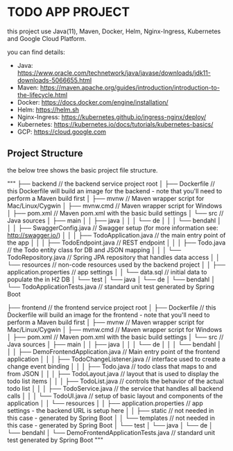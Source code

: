 # TODO APP PROJECT

this project use Java(11), Maven, Docker, Helm, Nginx-Ingress, Kubernetes and Google Cloud Platform. 

you can find details:

* Java: https://www.oracle.com/technetwork/java/javase/downloads/jdk11-downloads-5066655.html
* Maven: https://maven.apache.org/guides/introduction/introduction-to-the-lifecycle.html
* Docker: https://docs.docker.com/engine/installation/
* Helm: https://helm.sh
* Nginx-Ingress: https://kubernetes.github.io/ingress-nginx/deploy/
* Kubernetes: https://kubernetes.io/docs/tutorials/kubernetes-basics/
* GCP: https://cloud.google.com

## Project Structure

the below tree shows the basic project file structure.

"""
├── backend                                                     // the backend service project root
│   ├── Dockerfile                                              // this Dockerfile will build an image for the backend - note that you'll need to perform a Maven build first
│   ├── mvnw                                                    // Maven wrapper script for Mac/Linux/Cygwin
│   ├── mvnw.cmd                                                // Maven wrapper script for Windows
│   ├── pom.xml                                                 // Maven pom.xml with the basic build settings
│   └── src                                                     // Java sources
│       ├── main
│       │   ├── java
│       │   │   └── de
│       │   │       └── bendahl
│       │   │           ├── SwaggerConfig.java                  // Swagger setup (for more information see: http://swagger.io/)
│       │   │           ├── TodoApplication.java                // the main entry point of the app
│       │   │           ├── TodoEndpoint.java                   // REST endpoint
│       │   │           ├── Todo.java                           // the Todo entity class for DB and JSON mapping
│       │   │           └── TodoRepository.java                 // Spring JPA repository that handles data access
│       │   └── resources                                       // non-code resources used by the backend project
│       │       ├── application.properties                      // app settings
│       │       └── data.sql                                    // initial data to populate the in H2 DB
│       └── test
│           └── java
│               └── de
│                   └── bendahl
│                       └── TodoApplicationTests.java           // standard unit test generated by Spring Boot

├── frontend                                                    // the frontend service project root
│   ├── Dockerfile                                              // this Dockerfile will build an image for the frontend - note that you'll need to perform a Maven build first 
│   ├── mvnw                                                    // Maven wrapper script for Mac/Linux/Cygwin
│   ├── mvnw.cmd                                                // Maven wrapper script for Windows
│   ├── pom.xml                                                 // Maven pom.xml with the basic build settings
│   └── src                                                     // Java sources
│       ├── main
│       │   ├── java
│       │   │   └── de
│       │   │       └── bendahl
│       │   │           ├── DemoFrontendApplication.java        // Main entry point of the frontend application
│       │   │           ├── TodoChangeListener.java             // interface used to create a change event binding 
│       │   │           ├── Todo.java                           // todo class that maps to and from JSON
│       │   │           ├── TodoLayout.java                     // layout that is used to display the todo list items
│       │   │           ├── TodoList.java                       // controls the behavior of the actual todo list
│       │   │           ├── TodoService.java                    // the service that handles all backend calls
│       │   │           └── TodoUI.java                         // setup of basic layout and components of the application
│       │   └── resources
│       │       ├── application.properties                      // app settings - the backend URL is setup here
│       │       ├── static                                      // not needed in this case - generated by Spring Boot
│       │       └── templates                                   // not needed in this case - generated by Spring Boot
│       └── test
│           └── java
│               └── de
│                   └── bendahl
│                       └── DemoFrontendApplicationTests.java   // standard unit test generated by Spring Boot
"""
